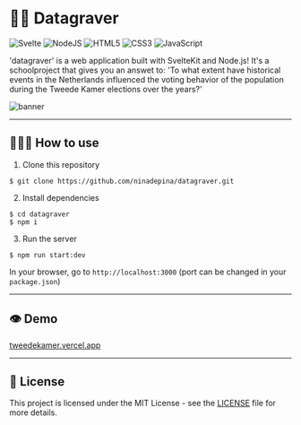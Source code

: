 # 👋🏼 Datagraver

![Svelte](https://img.shields.io/badge/svelte-%23f1413d.svg?style=for-the-badge&logo=svelte&logoColor=white) ![NodeJS](https://img.shields.io/badge/node.js-6DA55F?style=for-the-badge&logo=node.js&logoColor=white) ![HTML5](https://img.shields.io/badge/html5-%23E34F26.svg?style=for-the-badge&logo=html5&logoColor=white) ![CSS3](https://img.shields.io/badge/css3-%231572B6.svg?style=for-the-badge&logo=css3&logoColor=white) ![JavaScript](https://img.shields.io/badge/javascript-%23323330.svg?style=for-the-badge&logo=javascript&logoColor=%23F7DF1E)

'datagraver' is a web application built with SvelteKit and Node.js! It's a schoolproject that gives you an answet to: 'To what extent have historical events in the Netherlands influenced the voting behavior of the population during the Tweede Kamer elections over the years?'

![banner](https://github.com/ninadepina/tech-track-23-24/assets/89778503/54649cb2-70e8-4c7a-afad-c13e2d7253c7)

---

## 👩🏼‍💻 How to use

1. Clone this repository

```
$ git clone https://github.com/ninadepina/datagraver.git
```

2. Install dependencies

```
$ cd datagraver
$ npm i
```

3. Run the server

```
$ npm run start:dev
```

In your browser, go to `http://localhost:3000` (port can be changed in your `package.json`)

---

## 👁️ Demo

[tweedekamer.vercel.app](https://tweedekamer.vercel.app/)

---

## 📄 License

This project is licensed under the MIT License - see the [LICENSE](https://github.com/ninadepina/datagraver/blob/main/LICENSE) file for more details.
